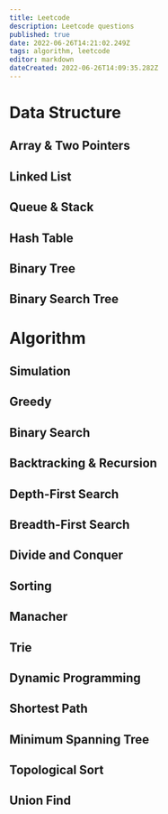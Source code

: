 ```yaml
---
title: Leetcode
description: Leetcode questions
published: true
date: 2022-06-26T14:21:02.249Z
tags: algorithm, leetcode
editor: markdown
dateCreated: 2022-06-26T14:09:35.282Z
---
```


# Data Structure

## Array & Two Pointers

## Linked List

## Queue & Stack

## Hash Table

## Binary Tree

## Binary Search Tree

# Algorithm

## Simulation

## Greedy

## Binary Search

## Backtracking & Recursion

## Depth-First Search

## Breadth-First Search

## Divide and Conquer

## Sorting

## Manacher

## Trie

## Dynamic Programming

## Shortest Path

## Minimum Spanning Tree

## Topological Sort

## Union Find